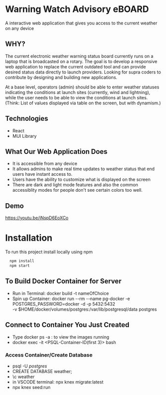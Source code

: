 # Warning Watch Advisory eBOARD

A interactive web application that gives you access to the current weather on any device

## WHY?

The current electronic weather warning status board currently runs on a laptop that is broadcasted on a rotary. The goal is to develop a responsive web application to replace the current outdated tool and can provide desired status data directly to launch providers. Looking for supra coders to contribute by designing and building new applications.

At a base level, operators (admin) should be able to enter weather statuses indicating the conditions at launch sites (currently, wind and lightning), while the user needs to be able to view the conditions at launch sites. (Think: List of values displayed via table on the screen, but with dynamism.)

## Technologies

- React
- MUI Library

## What Our Web Application Does

- It is accessible from any device
- It allows admins to make real time updates to weather status that end users have instant access to.
- Users have the ability to customize what is displayed on the screen
- There are dark and light mode features and also the common accessiblity modes for people don't see certain colors too well.

## Demo

https://youtu.be/jNspD6EoXCo

# Installation

To run this project install locally using npm

```bash
  npm install
  npm start
```

## To Build Docker Container for Server

- Run in Terminal: docker build -t nameOfChoice
- Spin up Container: docker run --rm --name pg-docker -e POSTGRES_PASSWORD=docker -d -p 5432:5432 \
  -v $HOME/docker/volumes/postgres:/var/lib/postgresql/data postgres

## Connect to Container You Just Created

- Type docker ps -a : to view the images running
- docker exec -it <PSQL-Container-ID(first 3)> bash

### Access Container/Create Database

- psql -U _postgres_
- CREATE DATABASE weather;
- \c weather
- in VSCODE terminal: npx knex migrate:latest
- npx knex seed:run